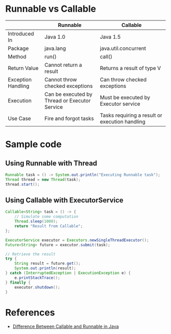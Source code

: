 # Runnable vs Callable

|                    | Runnable                                      | Callable                                       |
|--------------------|-----------------------------------------------|------------------------------------------------|
| Introduced In      | Java 1.0                                      | Java 1.5                                       |
| Package            | java.lang                                     | java.util.concurrent                           |
| Method             | run()                                         | call()                                         |
| Return Value       | Cannot return a result                        | Returns a result of type V                     |
| Exception Handling | Cannot throw checked exceptions               | Can throw checked exceptions                   |
| Execution          | Can be executed by Thread or Executor Service | Must be executed by Executor service           |
| Use Case           | Fire and forgot tasks                         | Tasks requiring a result or execution handling |

# Sample code

## Using Runnable with Thread

````java
Runnable task = () -> System.out.println("Executing Runnable task");
Thread thread = new Thread(task);
thread.start();
````

## Using Callable with ExecutorService

```java
Callable<String> task = () -> {
    // Simulate some computation
    Thread.sleep(1000);
    return "Result from Callable";
};

ExecutorService executor = Executors.newSingleThreadExecutor();
Future<String> future = executor.submit(task);

// Retrieve the result
try {
    String result = future.get();
    System.out.println(result);
} catch (InterruptedException | ExecutionException e) {
    e.printStackTrace();
} finally {
    executor.shutdown();
}
```

# References
- [Difference Between Callable and Runnable in Java](https://www.geeksforgeeks.org/difference-between-callable-and-runnable-in-java/)


